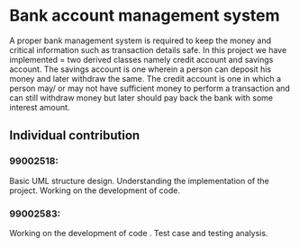 # Bank account management system
A proper bank management system is required to keep the money and critical information such as transaction details safe. In this project we have implemented = two derived classes namely credit account and savings account.
The savings account is one wherein a person can deposit his money and later withdraw the same. 
The credit account is one in which a person may/ or may not have sufficient money to perform a transaction and can still withdraw money but later should pay back the bank with some interest amount.


## Individual contribution
### 99002518:
Basic UML structure design. 
Understanding the implementation of the project.
Working on the development of code. 

### 99002583: 
Working on the development of code .
Test case and testing analysis.


  
